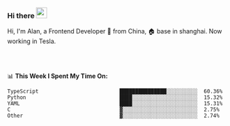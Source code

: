 ### Hi there <img src="https://media.giphy.com/media/hvRJCLFzcasrR4ia7z/giphy.gif" width="25px">

<!-- ![visitors](https://visitor-badge.glitch.me/badge?page_id=dislfyer.dislfyer) -->

Hi, I'm Alan, a Frontend Developer 🚀 from China, 🏠 base in shanghai. Now working in Tesla.

<br/>
<br/>

📊 **This Week I Spent My Time On:**


<!--START_SECTION:waka-->

```text
TypeScript                          ███████████████░░░░░░░░░░  60.36%
Python                              ████░░░░░░░░░░░░░░░░░░░░░  15.32%
YAML                                ████░░░░░░░░░░░░░░░░░░░░░  15.31%
C                                   ▓░░░░░░░░░░░░░░░░░░░░░░░░  2.75%
Other                               ▓░░░░░░░░░░░░░░░░░░░░░░░░  2.74%
```

<!--END_SECTION:waka-->

<!--
**About Me:**
 -->
